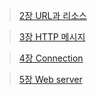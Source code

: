 
> [2장 URL과 리소스](docs/url/README.md)

> [3장 HTTP 메시지](docs/message/README.md)

> [4장 Connection](docs/connection/README.md)

> [5장 Web server](docs/server/README.md)